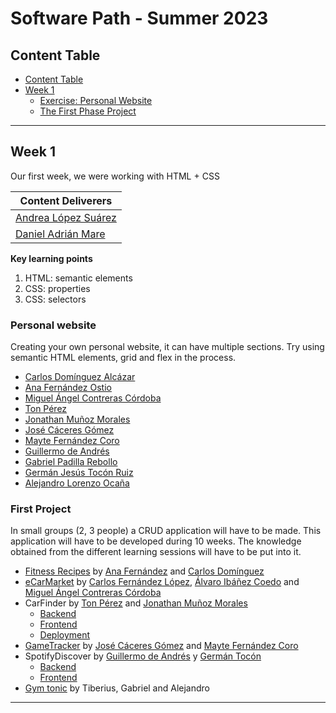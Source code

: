 # Software Path - Summer 2023

## Content Table

- [Content Table](#content-table)
- [Week 1](#week-1)
    - [Exercise: Personal Website](#personal-website)
    - [The First Phase Project](#first-project)

----------------------------------------------------------------
## Week 1
Our first week, we were working with HTML + CSS

| **Content Deliverers** |
|------------------------|
| [Andrea López Suárez](https://github.com/andrealps)        |
| [Daniel Adrián Mare](https://github.com/JustDMare)         |

**Key learning points**

1. HTML: semantic elements
2. CSS: properties
3. CSS: selectors

### Personal website

Creating your own personal website, it can have multiple sections. Try using semantic HTML elements, grid and flex in the process.

- [Carlos Domínguez Alcázar](https://c4rlos99.github.io/Portfolio/)
- [Ana Fernández Ostio](https://anaostio.github.io/portofolio-exercise/)
- [Miguel Ángel Contreras Córdoba](https://macontrerascordoba.github.io/)
- [Ton Pérez](https://uo266575.github.io/joseantoniopm_portfolio/index.html)
- [Jonathan Muñoz Morales](https://jonathanmm97.github.io/JonathanMM.github.io/#home)
- [José Cáceres Gómez](https://joscacgom.github.io/portfolio/)
- [Mayte Fernández Coro](https://teresafcoro.github.io/empathy_html_css/)
- [Guillermo de Andrés](https://willygap1572.github.io/Empathy-portfolio/)
- [Gabriel Padilla Rebollo](https://gabipr96.github.io/)
- [Germán Jesús Tocón Ruiz](https://github.com/Ger-28/Portfolio)
- [Alejandro Lorenzo Ocaña](https://github.com/loreenzo02/loreenzo02.github.io)
### First Project

In small groups (2, 3 people) a CRUD application will have to be made. This application will have to be developed during 10 weeks. The knowledge obtained from the different learning sessions will have to be put into it.

- [Fitness Recipes](https://github.com/AnaOstio/fitness-recipes) by [Ana Fernández](https://github.com/AnaOstio) and [Carlos Domínguez](https://github.com/C4rlos99)
- [eCarMarket](https://github.com/ruky00/eCARMARKET) by [Carlos Fernández López](https://github.com/ruky00), [Álvaro Ibáñez Coedo](https://github.com/UO282206) and [Miguel Ángel Contreras Córdoba](https://github.com/macontrerascordoba)
- CarFinder by [Ton Pérez](https://github.com/UO266575) and [Jonathan Muñoz Morales](https://github.com/jonathanMM97)
  - [Backend](https://github.com/UO266575/CarFinder_Backend)
  - [Frontend](https://github.com/jonathanMM97/CarFinder_Frontend)
  - [Deployment](https://github.com/UO266575/CarFinder_Deployment)
- [GameTracker](https://github.com/joscacgom/GameTracker) by [José Cáceres Gómez](https://github.com/joscacgom) and [Mayte Fernández Coro](https://github.com/teresafcoro)
- SpotifyDiscover by [Guillermo de Andrés](https://github.com/Willygap1572) y [Germán Tocón](https://github.com/Ger-28)
  - [Backend](https://github.com/Willygap1572/Empathy-spotify-discover)
  - [Frontend](https://github.com/Willygap1572/Empathy-spotify-discover-front)
- [Gym tonic](https://github.com/Tiberiuss/GymTonic) by Tiberius, Gabriel and Alejandro


----------------------------------------------------------------
